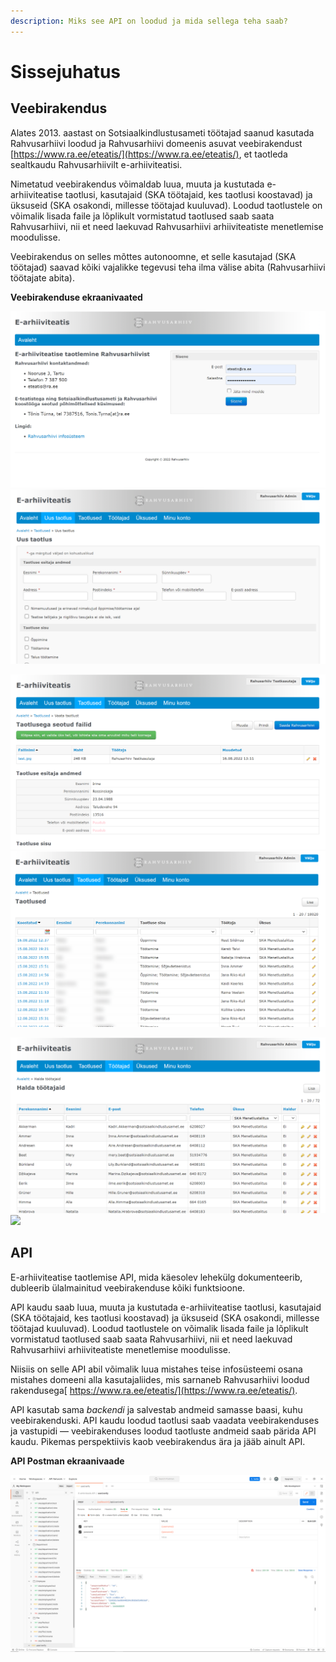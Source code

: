 ```yaml
---
description: Miks see API on loodud ja mida sellega teha saab?
---
```


# Sissejuhatus

## Veebirakendus

Alates 2013. aastast on Sotsiaalkindlustusameti töötajad saanud kasutada Rahvusarhiivi loodud ja Rahvusarhiivi domeenis asuvat veebirakendust [https://www.ra.ee/eteatis/](https://www.ra.ee/eteatis/), et taotleda sealtkaudu Rahvusarhiivilt e-arhiiviteatisi.

Nimetatud veebirakendus võimaldab luua, muuta ja kustutada e-arhiiviteatise taotlusi, kasutajaid (SKA töötajaid, kes taotlusi koostavad) ja üksuseid (SKA osakondi, millesse töötajad kuuluvad). Loodud taotlustele on võimalik lisada faile ja lõplikult vormistatud taotlused saab saata Rahvusarhiivi, nii et need laekuvad Rahvusarhiivi arhiiviteatiste menetlemise moodulisse.

Veebirakendus on selles mõttes autonoomne, et selle kasutajad (SKA töötajad) saavad kõiki vajalikke tegevusi teha ilma välise abita (Rahvusarhiivi töötajate abita).&#x20;

**Veebirakenduse ekraanivaated**

![](.gitbook/assets/E-arhiiviteatis-Avaleht.png) ![](<.gitbook/assets/E-arhiiviteatis-Uus-taotlus (1).png>)

![](.gitbook/assets/E-arhiiviteatis-Vaata-taotlust.png) ![](.gitbook/assets/E-arhiiviteatis-Taotlused.png)

![](<.gitbook/assets/E-arhiiviteatis-Halda-töötajaid (1).png>) ![](.gitbook/assets/E-arhiiviteatis-Halda-üksusi.png)

## API

E-arhiiviteatise taotlemise API, mida käesolev lehekülg dokumenteerib, dubleerib ülalmainitud veebirakenduse kõiki funktsioone.&#x20;

API kaudu saab luua, muuta ja kustutada e-arhiiviteatise taotlusi, kasutajaid (SKA töötajaid, kes taotlusi koostavad) ja üksuseid (SKA osakondi, millesse töötajad kuuluvad). Loodud taotlustele on võimalik lisada faile ja lõplikult vormistatud taotlused saab saata Rahvusarhiivi, nii et need laekuvad Rahvusarhiivi arhiiviteatiste menetlemise moodulisse.

Niisiis on selle API abil võimalik luua mistahes teise infosüsteemi osana mistahes domeeni alla kasutajaliides, mis sarnaneb Rahvusarhiivi loodud rakendusega[ https://www.ra.ee/eteatis/](https://www.ra.ee/eteatis/).

API kasutab sama _backendi_ ja salvestab andmeid samasse baasi, kuhu veebirakenduski. API kaudu loodud taotlusi saab vaadata veebirakenduses ja vastupidi — veebirakenduses loodud taotluste andmeid saab pärida API kaudu. Pikemas perspektiivis kaob veebirakendus ära ja jääb ainult API. &#x20;

**API Postman ekraanivaade**

![](.gitbook/assets/postman.png)
